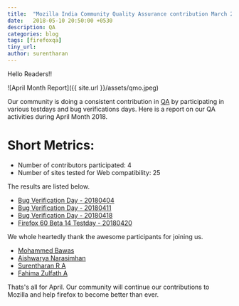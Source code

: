 ```yaml
---
title:  "Mozilla India Community Quality Assurance contribution March 2018"
date:   2018-05-10 20:50:00 +0530
description: QA
categories: blog
tags: [firefoxqa]
tiny_url:
author: surentharan
---
```


Hello Readers!!

![April Month Report]({{ site.url }}/assets/qmo.jpeg)

Our community is doing a consistent contribution in [QA](http://quality.mozilla.org/) by participating in various testdays and bug verifications days. Here is a report on our QA activities during April Month 2018.

Short Metrics:
=============
- Number of contributors participated: 4
- Number of sites tested for Web compatibility: 25


The results are listed below.

- [Bug Verification Day - 20180404](https://public.etherpad-mozilla.org/p/MozillaIN_QA_Bug_Verification_Day_20180404)
- [Bug Verification Day - 20180411](https://public.etherpad-mozilla.org/p/MozillaIN_QA_Bug_Verification_Day_20170411)
- [Bug Verification Day - 20180418](https://public.etherpad-mozilla.org/p/MozillaIN_QA_Bug_Verification_Day_20180418)
- [Firefox 60 Beta 14 Testday - 20180420](https://quality.mozilla.org/2018/04/firefox-devedition-60-beta-14-testday-results/)


We whole heartedly thank the awesome participants for joining us.

- [Mohammed Bawas](https://twitter.com/)
- [Aishwarya Narasimhan](https://twitter.com/AndalNarasimhan)
- [Surentharan R A](https://twitter.com/surentharan7)
- [Fahima Zulfath A](https://twitter.com/FahimaZulfath)


Thats's all for April. 
Our community will continue our contributions to Mozilla and help firefox to become better than ever.
